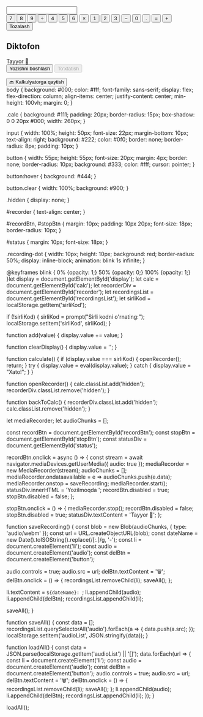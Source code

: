 <!DOCTYPE html>
<html lang="uz">
<head>
<meta charset="UTF-8">
<meta name="viewport" content="width=device-width, initial-scale=1.0">
<title>Kalkulyator</title>
<link rel="stylesheet" href="style.css">
</head>
<body>
<div class="calc" id="calc">
  <input type="text" id="display" readonly>
  <div class="buttons">
    <button onclick="add('7')">7</button>
    <button onclick="add('8')">8</button>
    <button onclick="add('9')">9</button>
    <button onclick="add('/')">÷</button>
    <button onclick="add('4')">4</button>
    <button onclick="add('5')">5</button>
    <button onclick="add('6')">6</button>
    <button onclick="add('*')">×</button>
    <button onclick="add('1')">1</button>
    <button onclick="add('2')">2</button>
    <button onclick="add('3')">3</button>
    <button onclick="add('-')">−</button>
    <button onclick="add('0')">0</button>
    <button onclick="add('.')">.</button>
    <button onclick="calculate()">=</button>
    <button onclick="add('+')">+</button>
    <button class="clear" onclick="clearDisplay()">Tozalash</button>
  </div>
</div>

<div id="recorder" class="hidden">
  <h2>Diktofon</h2>
  <div id="status">Tayyor 🎤</div>
  <button id="recordBtn">Yozishni boshlash</button>
  <button id="stopBtn" disabled>To‘xtatish</button>
  <ul id="recordingsList"></ul>
  <button class="clear" onclick="backToCalc()">🔙 Kalkulyatorga qaytish</button>
</div>

<script src="script.js"></script>
</body>
</html>body {
  background: #000;
  color: #fff;
  font-family: sans-serif;
  display: flex;
  flex-direction: column;
  align-items: center;
  justify-content: center;
  min-height: 100vh;
  margin: 0;
}

.calc {
  background: #111;
  padding: 20px;
  border-radius: 15px;
  box-shadow: 0 0 20px #000;
  width: 260px;
}

input {
  width: 100%;
  height: 50px;
  font-size: 22px;
  margin-bottom: 10px;
  text-align: right;
  background: #222;
  color: #0f0;
  border: none;
  border-radius: 8px;
  padding: 10px;
}

button {
  width: 55px;
  height: 55px;
  font-size: 20px;
  margin: 4px;
  border: none;
  border-radius: 10px;
  background: #333;
  color: #fff;
  cursor: pointer;
}

button:hover {
  background: #444;
}

button.clear {
  width: 100%;
  background: #900;
}

.hidden {
  display: none;
}

#recorder {
  text-align: center;
}

#recordBtn, #stopBtn {
  margin: 10px;
  padding: 10px 20px;
  font-size: 18px;
  border-radius: 10px;
}

#status {
  margin: 10px;
  font-size: 18px;
}

.recording-dot {
  width: 10px;
  height: 10px;
  background: red;
  border-radius: 50%;
  display: inline-block;
  animation: blink 1s infinite;
}

@keyframes blink {
  0% {opacity: 1;}
  50% {opacity: 0;}
  100% {opacity: 1;}
}let display = document.getElementById('display');
let calc = document.getElementById('calc');
let recorderDiv = document.getElementById('recorder');
let recordingsList = document.getElementById('recordingsList');
let sirliKod = localStorage.getItem('sirliKod');

if (!sirliKod) {
  sirliKod = prompt("Sirli kodni o'rnating:");
  localStorage.setItem('sirliKod', sirliKod);
}

function add(value) {
  display.value += value;
}

function clearDisplay() {
  display.value = '';
}

function calculate() {
  if (display.value === sirliKod) {
    openRecorder();
    return;
  }
  try {
    display.value = eval(display.value);
  } catch {
    display.value = "Xato!";
  }
}

function openRecorder() {
  calc.classList.add('hidden');
  recorderDiv.classList.remove('hidden');
}

function backToCalc() {
  recorderDiv.classList.add('hidden');
  calc.classList.remove('hidden');
}

let mediaRecorder;
let audioChunks = [];

const recordBtn = document.getElementById('recordBtn');
const stopBtn = document.getElementById('stopBtn');
const statusDiv = document.getElementById('status');

recordBtn.onclick = async () => {
  const stream = await navigator.mediaDevices.getUserMedia({ audio: true });
  mediaRecorder = new MediaRecorder(stream);
  audioChunks = [];
  mediaRecorder.ondataavailable = e => audioChunks.push(e.data);
  mediaRecorder.onstop = saveRecording;
  mediaRecorder.start();
  statusDiv.innerHTML = 'Yozilmoqda <span class="recording-dot"></span>';
  recordBtn.disabled = true;
  stopBtn.disabled = false;
};

stopBtn.onclick = () => {
  mediaRecorder.stop();
  recordBtn.disabled = false;
  stopBtn.disabled = true;
  statusDiv.textContent = 'Tayyor 🎤';
};

function saveRecording() {
  const blob = new Blob(audioChunks, { type: 'audio/webm' });
  const url = URL.createObjectURL(blob);
  const dateName = new Date().toISOString().replace(/[:.]/g, '-');
  const li = document.createElement('li');
  const audio = document.createElement('audio');
  const delBtn = document.createElement('button');

  audio.controls = true;
  audio.src = url;
  delBtn.textContent = '🗑️';
  delBtn.onclick = () => {
    recordingsList.removeChild(li);
    saveAll();
  };

  li.textContent = `${dateName}: `;
  li.appendChild(audio);
  li.appendChild(delBtn);
  recordingsList.appendChild(li);

  saveAll();
}

function saveAll() {
  const data = [];
  recordingsList.querySelectorAll('audio').forEach(a => {
    data.push(a.src);
  });
  localStorage.setItem('audioList', JSON.stringify(data));
}

function loadAll() {
  const data = JSON.parse(localStorage.getItem('audioList') || '[]');
  data.forEach(url => {
    const li = document.createElement('li');
    const audio = document.createElement('audio');
    const delBtn = document.createElement('button');
    audio.controls = true;
    audio.src = url;
    delBtn.textContent = '🗑️';
    delBtn.onclick = () => {
      recordingsList.removeChild(li);
      saveAll();
    };
    li.appendChild(audio);
    li.appendChild(delBtn);
    recordingsList.appendChild(li);
  });
}

loadAll();
